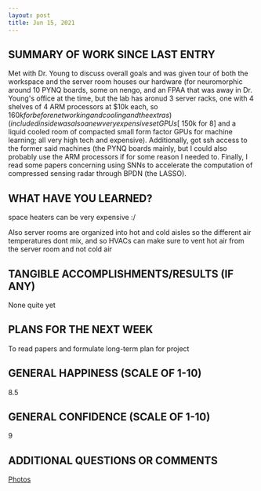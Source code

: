 ```yaml
---
layout: post
title: Jun 15, 2021
---
```


## SUMMARY OF WORK SINCE LAST ENTRY

Met with Dr. Young to discuss overall goals and was given tour of both the workspace and the server room houses our hardware (for neuromorphic around 10 PYNQ boards, some on nengo, and an FPAA that was away in Dr. Young's office at the time, but the lab has aronud 3 server racks, one with 4 shelves of 4 ARM processors at $10k each, so $160k for before networking and cooling and the extras) (included inside was also a new very expensive set GPUs [~$150k for 8] and a liquid cooled room of compacted small form factor GPUs for machine learning; all very high tech and expensive). Additionally, got ssh access to the former said machines (the PYNQ boards mainly, but I could also probably use the ARM processors if for some reason I needed to. Finally, I read some papers concerning using SNNs to accelerate the computation of compressed sensing radar through BPDN (the LASSO).	

## WHAT HAVE YOU LEARNED?	

space heaters can be very expensive :/

Also server rooms are organized into hot and cold aisles so the different air temperatures dont mix, and so HVACs can make sure to vent hot air from the server room and not cold air

## TANGIBLE ACCOMPLISHMENTS/RESULTS  (IF ANY)

None quite yet	

## PLANS FOR THE NEXT WEEK	

To read papers and formulate long-term plan for project

## GENERAL HAPPINESS (SCALE OF 1-10)	

8.5

## GENERAL CONFIDENCE (SCALE OF 1-10)

9

## ADDITIONAL QUESTIONS OR COMMENTS

[Photos](https://drive.google.com/drive/folders/1-8yzWT4ZSV2gljuJm-K_oyHVGNWULbmE?usp=sharing)
